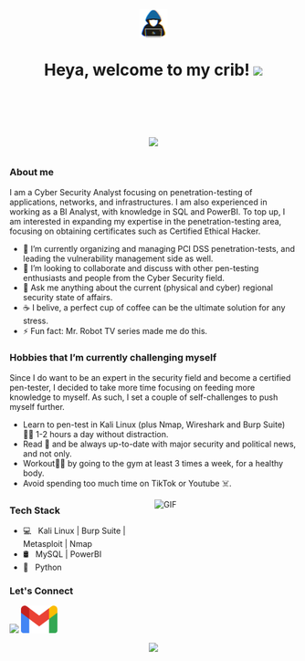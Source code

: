 <div align="center">
<picture><img src="https://github.com/0xAbdulKhalid/0xAbdulKhalid/raw/main/assets/mdImages/about_me.gif" width = 50px align="center"></picture> 
 <h3></hr>
</div>

<h1 align="center">
Heya, welcome to my crib!
	<a href="https://github.com/Bouaskaoun" target="_self">
		<img src="https://media.giphy.com/media/hvRJCLFzcasrR4ia7z/giphy.gif" width="30">

</p>
<br/>
<p align="center">
	<a href="https://github.com/Bouaskaoun">
		<img src="https://readme-typing-svg.herokuapp.com?lines=Cyber+Security+Analyst;Penetration-Testing;Vulnerability+Management;Avid+learner&center=true&width=380&height=45">
	</a>
</p>

### About me
I am a Cyber Security Analyst focusing on penetration-testing of applications, networks, and infrastructures. I am also experienced in working as a BI Analyst, with knowledge in SQL and PowerBI. To top up, I am interested in expanding my expertise in the penetration-testing area, focusing on obtaining certificates such as Certified Ethical Hacker. <br/>

- 🔭 I’m currently organizing and managing PCI DSS penetration-tests, and leading the vulnerability management side as well.
- 👯 I’m looking to collaborate and discuss with other pen-testing enthusiasts and people from the Cyber Security field.
- 💬 Ask me anything about the current (physical and cyber) regional security state of affairs.
- ☕ I belive, a perfect cup of coffee can be the ultimate solution for any stress. 
- ⚡ Fun fact: Mr. Robot TV series made me do this.


###  Hobbies that I’m currently challenging myself
Since I do want to be an expert in the security field and become a certified pen-tester, I decided to take more time focusing on feeding more knowledge to myself. As such, I set a couple of self-challenges to push myself further.

* Learn to pen-test in Kali Linux (plus Nmap, Wireshark and Burp Suite) :man_technologist: 1-2 hours a day without distraction.
* Read :newspaper: and be always up-to-date with major security and political news, and not only. 
* Workout:weight_lifting_man: by going to the gym at least 3 times a week, for a healthy body.  
* Avoid spending too much time on TikTok or Youtube :skull_and_crossbones:.

<img align="right" alt="GIF" src="https://media.giphy.com/media/RbDKaczqWovIugyJmW/giphy.gif" width="250" height="200" />

###  Tech Stack

- 💻 &nbsp; Kali Linux | Burp Suite | Metasploit | Nmap
- 🛢 &nbsp; MySQL | PowerBI
- 🔧 &nbsp; Python 

<!-- Socials --> 

<h3 align="left">Let's Connect</h3>  
<div align="left">
<a href="https://www.linkedin.com/in/alexandru-ceclan95/" target="blank"><img src="https://cdn.jsdelivr.net/gh/devicons/devicon/icons/linkedin/linkedin-original.svg" style="height: 3rem"/></a>
 <a href="mailto:alexandruceclan@gmail.com" target="blank">
<img src="https://github.com/mahiiverse1/mahiiverse1/blob/main/Gmail_Logo_256px.png" style="height: 3rem"/>
</a>
</p>



 <p align="center">
  <img src="https://media.giphy.com/media/jpVnC65DmYeyRL4LHS/giphy.gif" width="20%">
</p>
